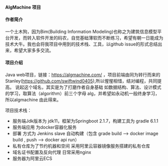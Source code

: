 #### AlgMachine 项目

#### 作者简介

一个土木狗，因为Bim(Building Information Modeling)也称之为建筑信息模型平台开发，而转入软件开发的码农，自觉基础薄软而不断练习，希望有朝一日能成为技术大牛。我也会将我项目中用到的技术栈、工具，以github issue的形式总结出来，希望大家多多交流。

#### 项目介绍

Java web项目，链接：https://algmachine.com/ ，项目前端由同为转行而来的Stanley(https://github.com/swiftwind0405),所以惺惺相惜，结对编程，共同提高。
说起这个域名，其实是为了打磨作者自身基础 如数据结构、算法、设计模式的学习，取算法（algorithm）前三个字母 alg，并希望如永动机一般终身学习，所以algmachine 由此得来。

项目技术栈：

- 服务端Jdk版本为 jdk11，框架为Springboot 2.1.7，构建工具为 gradle 6.1.1
- 服务端应用 为docker容器化服务
- 部署 方式为 Jenkins  slave 自动构建（包含 grade build  --> docker image build , push  -->  docker api run）
- 私有仓库为了节约机器和空间 采用阿里云容器镜像服务搭建的私有仓库
- 域名证书配置及反向代理 日常采用nginx
- 服务器为阿里云ECS
